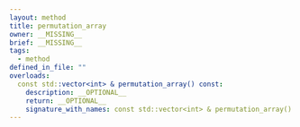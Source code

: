 ```yaml
---
layout: method
title: permutation_array
owner: __MISSING__
brief: __MISSING__
tags:
  - method
defined_in_file: ""
overloads:
  const std::vector<int> & permutation_array() const:
    description: __OPTIONAL__
    return: __OPTIONAL__
    signature_with_names: const std::vector<int> & permutation_array() const
---
```

